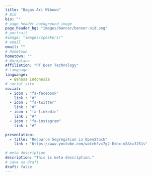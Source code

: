 ```yaml
---
title: "Bagas Ari Wibowo"
# Bio
bio: ""
# page header background image
page_header_bg: "images/banner/banner-oid.png"
# portrait
#image: "images/speakers/"
# email
email: ""
# Hometown
hometown: ""
# Workplace
Affiliation: "PT Boer Technology"
# Language
languange:
  - Bahasa Indonesia
# social site
social:
  - icon : "fa-facebook"
    link : "#"
  - icon : "fa-twitter"
    link : "#"
  - icon : "fa-linkedin"
    link : "#"
  - icon : "fa-instagram"
    link : "#"

presentation:
  - title: "Resource Segregation in OpenStack"
    link : "https://www.youtube.com/watch?v=7g2-Exbx-o8&t=3251s"

# meta description
description: "This is meta description."
# save as draft
draft: false
---
```

